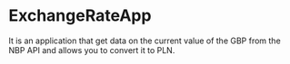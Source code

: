 # ExchangeRateApp
It is an application that get data on the current value of the GBP from the NBP API and allows you to convert it to PLN.
